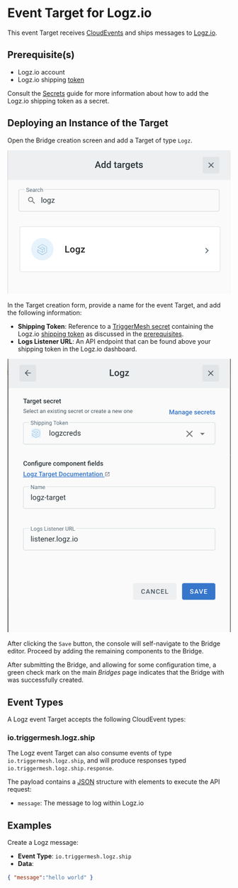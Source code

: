 # Event Target for Logz.io

This event Target receives [CloudEvents][ce] and ships messages to [Logz.io](https://logz.io/).

## Prerequisite(s)

- Logz.io account
- Logz.io shipping [token](https://docs.logz.io/user-guide/tokens/)

Consult the [Secrets](../guides/secrets.md) guide for more information about how to add the Logz.io shipping token as a secret.

## Deploying an Instance of the Target

Open the Bridge creation screen and add a Target of type `Logz`.

![Adding a Logz Target](../images/logz-target/create-bridge-1.png)

In the Target creation form, provide a name for the event Target, and add the following information:

* **Shipping Token**: Reference to a [TriggerMesh secret](../guides/secrets.md) containing the Logz.io [shipping token](https://docs.logz.io/user-guide/tokens/log-shipping-tokens/) as discussed in the [prerequisites](#prerequisites).
* **Logs Listener URL**: An API endpoint that can be found above your shipping token in the Logz.io dashboard.

![Adding a Target](../images/logz-target/create-bridge-2.png)

After clicking the `Save` button, the console will self-navigate to the Bridge editor. Proceed by adding the remaining components to the Bridge.

After submitting the Bridge, and allowing for some configuration time, a green check mark on the main _Bridges_ page indicates that the Bridge with was successfully created.

## Event Types

A Logz event Target accepts the following CloudEvent types:

### io.triggermesh.logz.ship

The Logz event Target can also consume events of type `io.triggermesh.logz.ship`, and will produce responses typed `io.triggermesh.logz.ship.response`. 

The payload contains a [JSON][ce-json] structure with elements to execute the API request:

- `message`: The message to log within Logz.io

## Examples

Create a Logz message:

- **Event Type**: `io.triggermesh.logz.ship`
- **Data**:
```json
{ "message":"hello world" }
```

[ce]: https://cloudevents.io/
[ce-json]: https://github.com/cloudevents/spec/blob/v1.0/json-format.md
